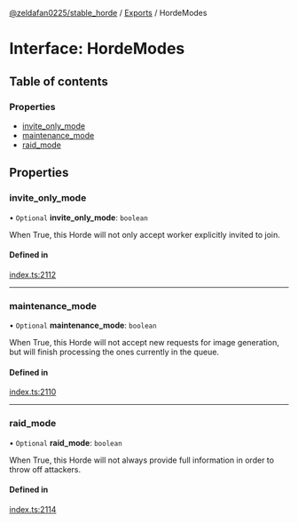 [@zeldafan0225/stable_horde](../README.md) / [Exports](../modules.md) / HordeModes

# Interface: HordeModes

## Table of contents

### Properties

- [invite\_only\_mode](HordeModes.md#invite_only_mode)
- [maintenance\_mode](HordeModes.md#maintenance_mode)
- [raid\_mode](HordeModes.md#raid_mode)

## Properties

### invite\_only\_mode

• `Optional` **invite\_only\_mode**: `boolean`

When True, this Horde will not only accept worker explicitly invited to join.

#### Defined in

[index.ts:2112](https://github.com/ZeldaFan0225/stable_horde/blob/bf3b9d2/index.ts#L2112)

___

### maintenance\_mode

• `Optional` **maintenance\_mode**: `boolean`

When True, this Horde will not accept new requests for image generation, but will finish processing the ones currently in the queue.

#### Defined in

[index.ts:2110](https://github.com/ZeldaFan0225/stable_horde/blob/bf3b9d2/index.ts#L2110)

___

### raid\_mode

• `Optional` **raid\_mode**: `boolean`

When True, this Horde will not always provide full information in order to throw off attackers.

#### Defined in

[index.ts:2114](https://github.com/ZeldaFan0225/stable_horde/blob/bf3b9d2/index.ts#L2114)
